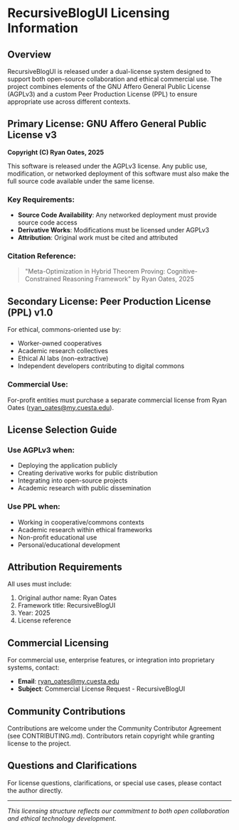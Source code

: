 # RecursiveBlogUI Licensing Information

## Overview

RecursiveBlogUI is released under a dual-license system designed to support both open-source collaboration and ethical commercial use. The project combines elements of the GNU Affero General Public License (AGPLv3) and a custom Peer Production License (PPL) to ensure appropriate use across different contexts.

## Primary License: GNU Affero General Public License v3

**Copyright (C) Ryan Oates, 2025**

This software is released under the AGPLv3 license. Any public use, modification, or networked deployment of this software must also make the full source code available under the same license.

### Key Requirements:
- **Source Code Availability**: Any networked deployment must provide source code access
- **Derivative Works**: Modifications must be licensed under AGPLv3
- **Attribution**: Original work must be cited and attributed

### Citation Reference:
> "Meta-Optimization in Hybrid Theorem Proving: Cognitive-Constrained Reasoning Framework" by Ryan Oates, 2025

## Secondary License: Peer Production License (PPL) v1.0

For ethical, commons-oriented use by:
- Worker-owned cooperatives
- Academic research collectives
- Ethical AI labs (non-extractive)
- Independent developers contributing to digital commons

### Commercial Use:
For-profit entities must purchase a separate commercial license from Ryan Oates (ryan_oates@my.cuesta.edu).

## License Selection Guide

### Use AGPLv3 when:
- Deploying the application publicly
- Creating derivative works for public distribution
- Integrating into open-source projects
- Academic research with public dissemination

### Use PPL when:
- Working in cooperative/commons contexts
- Academic research within ethical frameworks
- Non-profit educational use
- Personal/educational development

## Attribution Requirements

All uses must include:
1. Original author name: Ryan Oates
2. Framework title: RecursiveBlogUI
3. Year: 2025
4. License reference

## Commercial Licensing

For commercial use, enterprise features, or integration into proprietary systems, contact:
- **Email**: ryan_oates@my.cuesta.edu
- **Subject**: Commercial License Request - RecursiveBlogUI

## Community Contributions

Contributions are welcome under the Community Contributor Agreement (see CONTRIBUTING.md). Contributors retain copyright while granting license to the project.

## Questions and Clarifications

For license questions, clarifications, or special use cases, please contact the author directly.

---

*This licensing structure reflects our commitment to both open collaboration and ethical technology development.* 